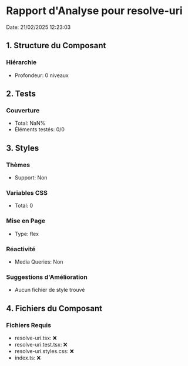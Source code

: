 # Rapport d'Analyse pour resolve-uri

Date: 21/02/2025 12:23:03

## 1. Structure du Composant

### Hiérarchie

- Profondeur: 0 niveaux

## 2. Tests

### Couverture

- Total: NaN%
- Éléments testés: 0/0

## 3. Styles

### Thèmes

- Support: Non

### Variables CSS

- Total: 0

### Mise en Page

- Type: flex

### Réactivité

- Media Queries: Non

### Suggestions d'Amélioration

- Aucun fichier de style trouvé

## 4. Fichiers du Composant

### Fichiers Requis

- resolve-uri.tsx: ❌
- resolve-uri.test.tsx: ❌
- resolve-uri.styles.css: ❌
- index.ts: ❌
